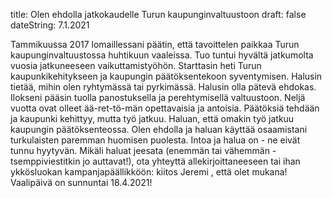   title: Olen ehdolla jatkokaudelle Turun kaupunginvaltuustoon
  draft: false
  dateString: 7.1.2021

Tammikuussa 2017 lomaillessani päätin, että tavoittelen paikkaa Turun kaupunginvaltuustossa huhtikuun vaaleissa. Tuo tuntui hyvältä jatkumolta vuosia jatkuneeseen vaikuttamistyöhön. Starttasin heti Turun kaupunkikehitykseen ja kaupungin päätöksentekoon syventymisen. Halusin tietää, mihin olen ryhtymässä tai pyrkimässä. Halusin olla pätevä ehdokas.
Ilokseni pääsin tuolla panostuksella ja perehtymisellä valtuustoon. Neljä vuotta ovat olleet ää-ret-tö-män opettavaisia ja antoisia. Päätöksiä tehdään ja kaupunki kehittyy, mutta työ jatkuu. Haluan, että omakin työ jatkuu kaupungin päätöksenteossa. Olen ehdolla ja haluan käyttää osaamistani turkulaisten paremman huomisen puolesta. Intoa ja halua on - ne eivät tunnu hyytyvän.
Mikäli haluat jeesata (enemmän tai vähemmän - tsemppiviestitkin jo auttavat!), ota yhteyttä allekirjoittaneeseen tai ihan ykkösluokan kampanjapäällikköön: kiitos Jeremi
, että olet mukana! Vaalipäivä on sunnuntai 18.4.2021!
